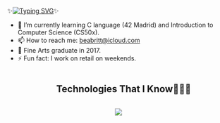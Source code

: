 
✨[![Typing SVG](https://readme-typing-svg.demolab.com?font=Fira+Code&size=26&duration=4000&pause=1000&color=B298F7&center=true&random=false&width=600&lines=Hi%2C+it's+Beatriz+Camino;I'm+a+software+development+student;in+42+Madrid+%3AD)](https://git.io/typing-svg)✨

- 🌱 I’m currently learning C language (42 Madrid) and Introduction to Computer Science (CS50x).
- 📫 How to reach me: beabritt@icloud.com
- 🎨 Fine Arts graduate in 2017.
- ⚡ Fun fact: I work on retail on weekends.


<!--
** TECHNOLOGIES **
-->
<div id="user-content-toc">
  <ul align="center">
    <summary><h2 style="display: inline-block">Technologies That I Know👨🏻‍💻</h2></summary>
  </ul>
</div>
<!--tech stack icons-->
<p align="center">
  <a href="https://skillicons.dev">
    <img src="https://skillicons.dev/icons?i=git,c,discord,github,linux,vscode&perline=14" />
  </a>
</p>


<!--
**beabritt/beabritt** is a ✨ _special_ ✨ repository because its `README.md` (this file) appears on your GitHub profile.
-->
